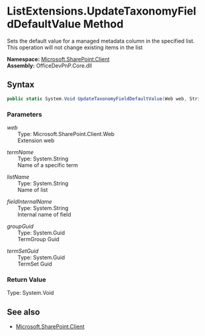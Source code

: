 # ListExtensions.UpdateTaxonomyFieldDefaultValue Method  
Sets the default value for a managed metadata column in the specified list. This operation will not change existing items in the list  

**Namespace:** [Microsoft.SharePoint.Client](Microsoft.SharePoint.Client.md)  
**Assembly:** OfficeDevPnP.Core.dll  
## Syntax
```C#
public static System.Void UpdateTaxonomyFieldDefaultValue(Web web, String termName, String listName, String fieldInternalName, Guid groupGuid, Guid termSetGuid)
```
### Parameters
*web*  
&emsp;&emsp;Type: Microsoft.SharePoint.Client.Web  
&emsp;&emsp;Extension web  
  
*termName*  
&emsp;&emsp;Type: System.String  
&emsp;&emsp;Name of a specific term  
  
*listName*  
&emsp;&emsp;Type: System.String  
&emsp;&emsp;Name of list  
  
*fieldInternalName*  
&emsp;&emsp;Type: System.String  
&emsp;&emsp;Internal name of field  
  
*groupGuid*  
&emsp;&emsp;Type: System.Guid  
&emsp;&emsp;TermGroup Guid  
  
*termSetGuid*  
&emsp;&emsp;Type: System.Guid  
&emsp;&emsp;TermSet Guid  
  
### Return Value
Type: System.Void  

## See also
- [Microsoft.SharePoint.Client](Microsoft.SharePoint.Client.md)
